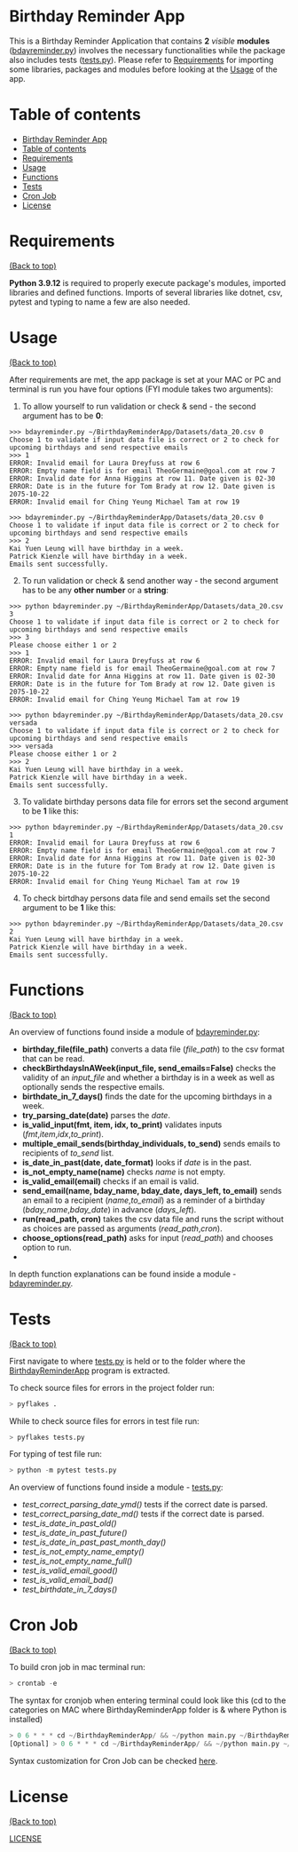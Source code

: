 # Birthday Reminder App

This is a Birthday Reminder Application that contains **2** *visible* **modules** ([bdayreminder.py](https://github.com/aurimas13/BirthdayReminderApp/blob/main/bdayreminder.py)) involves the necessary functionalities while the package also includes tests ([tests.py](https://github.com/aurimas13/BirthdayReminderApp/blob/main/Tests/tests.py)). Please refer to [Requirements](#requirements) for importing some libraries, packages and modules before looking at the [Usage](#usage) of the app.

# Table of contents

- [Birthday Reminder App](#birthday-reminder-app)
- [Table of contents](#table-of-contents)
- [Requirements](#requirements)
- [Usage](#usage)
- [Functions](#functions)
- [Tests](#tests)
- [Cron Job](#cron-job)
- [License](#license)

# Requirements
[(Back to top)](#table-of-contents)

**Python 3.9.12** is required to properly execute package's modules, imported libraries and defined functions. Imports of several libraries like dotnet, csv, pytest and typing to name a few are also needed.

# Usage
[(Back to top)](#table-of-contents)

After requirements are met, the app package is set at your MAC or PC and terminal is run you have four options (FYI module takes two arguments):
1) To allow yourself to run validation or check & send - the  second argument has to be **0**: 
```
>>> bdayreminder.py ~/BirthdayReminderApp/Datasets/data_20.csv 0
Choose 1 to validate if input data file is correct or 2 to check for upcoming birthdays and send respective emails
>>> 1
ERROR: Invalid email for Laura Dreyfuss at row 6 
ERROR: Empty name field is for email TheoGermaine@goal.com at row 7 
ERROR: Invalid date for Anna Higgins at row 11. Date given is 02-30 
ERROR: Date is in the future for Tom Brady at row 12. Date given is 2075-10-22 
ERROR: Invalid email for Ching Yeung Michael Tam at row 19

>>> bdayreminder.py ~/BirthdayReminderApp/Datasets/data_20.csv 0
Choose 1 to validate if input data file is correct or 2 to check for upcoming birthdays and send respective emails
>>> 2
Kai Yuen Leung will have birthday in a week.
Patrick Kienzle will have birthday in a week.
Emails sent successfully.
```
2) To run validation or check & send another way - the second argument has to be any **other number** or a **string**:

```
>>> python bdayreminder.py ~/BirthdayReminderApp/Datasets/data_20.csv 3
Choose 1 to validate if input data file is correct or 2 to check for upcoming birthdays and send respective emails
>>> 3
Please choose either 1 or 2
>>> 1
ERROR: Invalid email for Laura Dreyfuss at row 6 
ERROR: Empty name field is for email TheoGermaine@goal.com at row 7 
ERROR: Invalid date for Anna Higgins at row 11. Date given is 02-30 
ERROR: Date is in the future for Tom Brady at row 12. Date given is 2075-10-22 
ERROR: Invalid email for Ching Yeung Michael Tam at row 19 

>>> python bdayreminder.py ~/BirthdayReminderApp/Datasets/data_20.csv versada
Choose 1 to validate if input data file is correct or 2 to check for upcoming birthdays and send respective emails
>>> versada
Please choose either 1 or 2
>>> 2
Kai Yuen Leung will have birthday in a week.
Patrick Kienzle will have birthday in a week.
Emails sent successfully.
```

3) To validate birthday persons data file for errors set the second argument to be **1** like this:

```
>>> python bdayreminder.py ~/BirthdayReminderApp/Datasets/data_20.csv 1
ERROR: Invalid email for Laura Dreyfuss at row 6 
ERROR: Empty name field is for email TheoGermaine@goal.com at row 7 
ERROR: Invalid date for Anna Higgins at row 11. Date given is 02-30 
ERROR: Date is in the future for Tom Brady at row 12. Date given is 2075-10-22 
ERROR: Invalid email for Ching Yeung Michael Tam at row 19
``` 
4) To check birtdhay persons data file and send emails set the second argument to be **1** like this:

```
>>> python bdayreminder.py ~/BirthdayReminderApp/Datasets/data_20.csv 2
Kai Yuen Leung will have birthday in a week.
Patrick Kienzle will have birthday in a week.
Emails sent successfully.
```

# Functions
[(Back to top)](#table-of-contents)

An overview of functions found inside a module of [bdayreminder.py](https://github.com/aurimas13/BirthdayReminderApp/blob/main/bdayreminder.py):
- **birthday_file(file_path)** converts a data file (*file_path*) to the csv format that can be read.
- **checkBirthdaysInAWeek(input_file, send_emails=False)** checks the validity of an *input_file* and whether a birthday is in a week as well as optionally sends the respective emails.
- **birthdate_in_7_days()** finds the date for the upcoming birthdays in a week.
- **try_parsing_date(date)** parses the *date*.
- **is_valid_input(fmt, item, idx, to_print)** validates inputs (*fmt*,*item*,*idx*,*to_print*).
- **multiple_email_sends(birthday_individuals, to_send)** sends emails to recipients of *to_send* list.
- **is_date_in_past(date, date_format)** looks if *date* is in the past.
- **is_not_empty_name(name)** checks *name* is not empty.
- **is_valid_email(email)** checks if an email is valid.
- **send_email(name, bday_name, bday_date, days_left, to_email)** sends an email to a recipient (*name*,*to_email*) as a reminder of a birthday (*bday_name*,*bday_date*) in advance (*days_left*).
- **run(read_path, cron)** takes the csv data file and runs the script without as choices are passed as arguments (*read_path*,*cron*).
- **choose_options(read_path)** asks for input (*read_path*) and chooses option to run.
- 
In depth function explanations can be found inside a module - [bdayreminder.py](https://github.com/aurimas13/BirthdayReminderApp/blob/main/bdayreminder.py).

# Tests
[(Back to top)](#table-of-contents)

First navigate to where [tests.py](https://github.com/aurimas13/BirthdayReminderApp/blob/main/Tests/tests.py) is held or to the folder where the [BirthdayReminderApp](https://github.com/aurimas13/BirthdayReminderApp#birthday-reminder-app) program is extracted.

[comment]: <> (For DocTest run this command in terminal:)

[comment]: <> (``` python)

[comment]: <> (> python -m doctest -v calculator.py)

[comment]: <> (```)
To check source files for errors in the project folder run:
``` python
> pyflakes .
```

While to check source files for errors in test file run: 
``` python
> pyflakes tests.py
```

For typing of test file run:
``` python
> python -m pytest tests.py
``` 

An overview of functions found inside a module - [tests.py](https://github.com/aurimas13/BirthdayReminderApp/blob/main/Tests/tests.py):
- *test_correct_parsing_date_ymd()* tests if the correct date is parsed.
- *test_correct_parsing_date_md()* tests if the correct date is parsed.
- *test_is_date_in_past_old()*
- *test_is_date_in_past_future()*
- *test_is_date_in_past_past_month_day()*
- *test_is_not_empty_name_empty()*
- *test_is_not_empty_name_full()*
- *test_is_valid_email_good()*
- *test_is_valid_email_bad()*
- *test_birthdate_in_7_days()*

# Cron Job
[(Back to top)](#table-of-contents)

To build cron job in mac terminal run:
``` python
> crontab -e
```

The syntax for cronjob when entering terminal could look like this (cd to the categories on MAC where BirthdayReminderApp folder is & where Python is installed)
``` python
> 0 6 * * * cd ~/BirthdayReminderApp/ && ~/python main.py ~/BirthdayReminderApp/Datasets/data_50.csv 2
[Optional] > 0 6 * * * cd ~/BirthdayReminderApp/ && ~/python main.py ~/BirthdayReminderApp/Datasets/data_50.csv 2 >> Public/birthdays.txt
```

Syntax customization for Cron Job can be checked [here](https://crontab.guru/).
# License
[(Back to top)](#table-of-contents)


[LICENSE](https://github.com/aurimas13/BirthdayReminderApp/blob/main/LICENSE)


